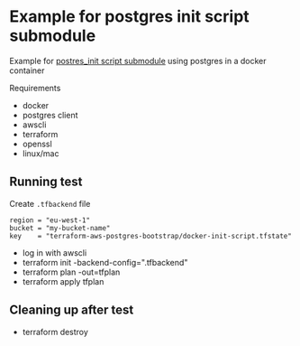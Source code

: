 # Example for postgres init script submodule

Example for [postres_init script submodule](../../modules/postgres_init/modules/script/) using postgres in a docker container

Requirements

- docker
- postgres client
- awscli
- terraform
- openssl
- linux/mac

## Running test

Create `.tfbackend` file

```hcl
region = "eu-west-1"
bucket = "my-bucket-name"
key    = "terraform-aws-postgres-bootstrap/docker-init-script.tfstate"

```

- log in with awscli
- terraform init -backend-config=".tfbackend"
- terraform plan -out=tfplan
- terraform apply tfplan

## Cleaning up after test

- terraform destroy
